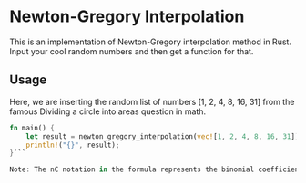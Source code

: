 # Newton-Gregory Interpolation

This is an implementation of Newton-Gregory interpolation method in Rust. Input your cool random numbers and then get a function for that.

## Usage

Here, we are inserting the random list of numbers [1, 2, 4, 8, 16, 31] from the famous Dividing a circle into areas question in math.

```rust
fn main() {
    let result = newton_gregory_interpolation(vec![1, 2, 4, 8, 16, 31]);
    println!("{}", result);
}```

Note: The nC notation in the formula represents the binomial coefficient, which is used in the Newton-Gregory interpolation method